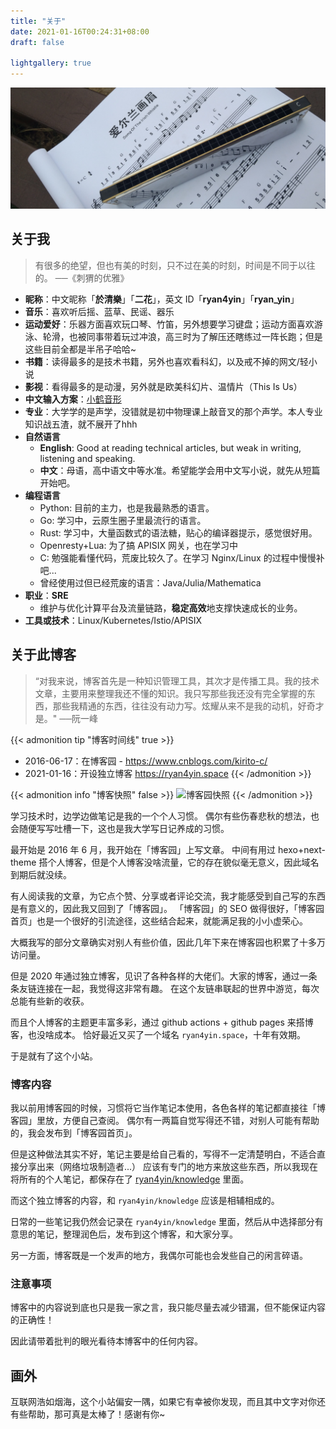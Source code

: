```yaml
---
title: "关于"
date: 2021-01-16T00:24:31+08:00
draft: false

lightgallery: true
---
```


![口琴](harmonica.jpg)

## 关于我

>有很多的绝望，但也有美的时刻，只不过在美的时刻，时间是不同于以往的。 ──《刺猬的优雅》

- **昵称**：中文昵称「**於清樂**」「**二花**」，英文 ID「**ryan4yin**」「**ryan_yin**」
- **音乐**：喜欢听后摇、蓝草、民谣、器乐
- **运动爱好**：乐器方面喜欢玩口琴、竹笛，另外想要学习键盘；运动方面喜欢游泳、轮滑，也被同事带着玩过冲浪，高三时为了解压还瞎练过一阵长跑；但是这些目前全都是半吊子哈哈~
- **书籍**：读得最多的是技术书籍，另外也喜欢看科幻，以及戒不掉的网文/轻小说
- **影视**：看得最多的是动漫，另外就是欧美科幻片、温情片（This Is Us）
- **中文输入方案**：[小鹤音形](https://flypy.com/)
- **专业**：大学学的是声学，没错就是初中物理课上敲音叉的那个声学。本人专业知识战五渣，就不展开了hhh
- **自然语言**
  - **English**: Good at reading technical articles, but weak in writing, listening and speaking.
  - **中文**：母语，高中语文中等水准。希望能学会用中文写小说，就先从短篇开始吧。
- **编程语言**
  - Python: 目前的主力，也是我最熟悉的语言。
  - Go: 学习中，云原生圈子里最流行的语言。
  - Rust: 学习中，大量函数式的语法糖，贴心的编译器提示，感觉很好用。
  - Openresty+Lua: 为了搞 APISIX 网关，也在学习中
  - C: 勉强能看懂代码，荒废比较久了。在学习 Nginx/Linux 的过程中慢慢补吧...
  - 曾经使用过但已经荒废的语言：Java/Julia/Mathematica
- **职业**：**SRE**
  - 维护与优化计算平台及流量链路，**稳定高效**地支撑快速成长的业务。
- **工具或技术**：Linux/Kubernetes/Istio/APISIX

## 关于此博客

>“对我来说，博客首先是一种知识管理工具，其次才是传播工具。我的技术文章，主要用来整理我还不懂的知识。我只写那些我还没有完全掌握的东西，那些我精通的东西，往往没有动力写。炫耀从来不是我的动机，好奇才是。"   ──阮一峰


{{< admonition tip "博客时间线" true >}}
- 2016-06-17：在博客园 - https://www.cnblogs.com/kirito-c/
- 2021-01-16：开设独立博客 https://ryan4yin.space
{{< /admonition >}}

{{< admonition info "博客快照" false >}}
![](/images/about/cnblog-2020-01-21.png "博客园快照")
{{< /admonition >}}

学习技术时，边学边做笔记是我的一个个人习惯。
偶尔有些伤春悲秋的想法，也会随便写写吐槽一下，这也是我大学写日记养成的习惯。

最开始是 2016 年 6 月，我开始在「博客园」上写文章。
中间有用过 hexo+next-theme 搭个人博客，但是个人博客没啥流量，它的存在貌似毫无意义，因此域名到期后就没续。

有人阅读我的文章，为它点个赞、分享或者评论交流，我才能感受到自己写的东西是有意义的，因此我又回到了「博客园」。
「博客园」的 SEO 做得很好，「博客园首页」也是一个很好的引流途径，这些结合起来，就能满足我的小小虚荣心。

大概我写的部分文章确实对别人有些价值，因此几年下来在博客园也积累了十多万访问量。

但是 2020 年通过独立博客，见识了各种各样的大佬们。大家的博客，通过一条条友链连接在一起，我觉得这非常有趣。
在这个友链串联起的世界中游览，每次总能有些新的收获。

而且个人博客的主题更丰富多彩，通过 github actions + github pages 来搭博客，也没啥成本。
恰好最近又买了一个域名 `ryan4yin.space`，十年有效期。

于是就有了这个小站。

### 博客内容

我以前用博客园的时候，习惯将它当作笔记本使用，各色各样的笔记都直接往「博客园」里放，方便自己查阅。
偶尔有一两篇自觉写得还不错，对别人可能有帮助的，我会发布到「博客园首页」。

但是这种做法其实不好，笔记主要是给自己看的，写得不一定清楚明白，不适合直接分享出来（网络垃圾制造者...）
应该有专门的地方来放这些东西，所以我现在将所有的个人笔记，都保存在了 [ryan4yin/knowledge](https://github.com/ryan4yin/knowledge) 里面。

而这个独立博客的内容，和 `ryan4yin/knowledge` 应该是相辅相成的。

日常的一些笔记我仍然会记录在 `ryan4yin/knowledge` 里面，然后从中选择部分有意思的笔记，整理润色后，发布到这个博客，和大家分享。

另一方面，博客既是一个发声的地方，我偶尔可能也会发些自己的闲言碎语。

### 注意事项

博客中的内容说到底也只是我一家之言，我只能尽量去减少错漏，但不能保证内容的正确性！

因此请带着批判的眼光看待本博客中的任何内容。

## 画外

互联网浩如烟海，这个小站偏安一隅，如果它有幸被你发现，而且其中文字对你还有些帮助，那可真是太棒了！感谢有你~

